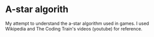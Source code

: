 # A-star algorith

My attempt to understand the a-star algorithm used in games. I used Wikipedia
and The Coding Train's videos (youtube) for reference.
